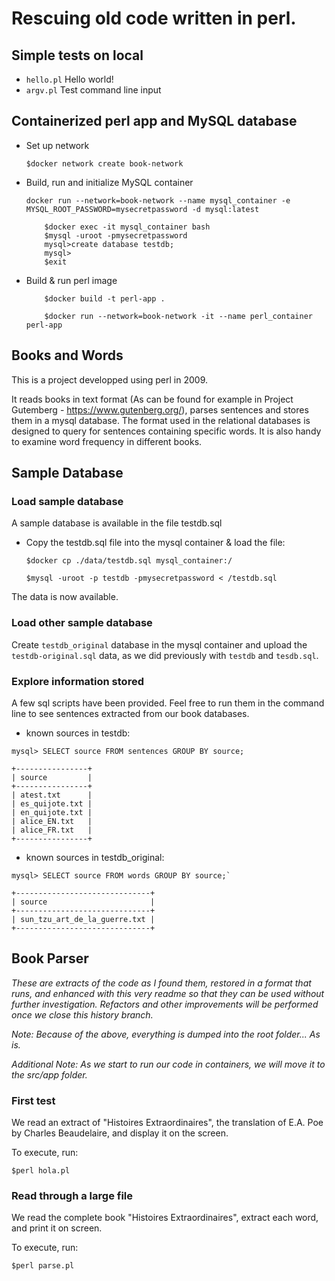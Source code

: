 # Rescuing old code written in perl.

## Simple tests on local

- `hello.pl` Hello world!
- `argv.pl` Test command line input

## Containerized perl app and MySQL database

- Set up network
	
	`$docker network create book-network`

- Build, run and initialize MySQL container

	`docker run --network=book-network --name mysql_container -e MYSQL_ROOT_PASSWORD=mysecretpassword -d mysql:latest`


	```
		$docker exec -it mysql_container bash
		$mysql -uroot -pmysecretpassword
		mysql>create database testdb;
		mysql>
		$exit
	```

- Build & run perl image

	```
		$docker build -t perl-app .

		$docker run --network=book-network -it --name perl_container perl-app
	```

## Books and Words

This is a project developped using perl in 2009.

It reads books in text format (As can be found for example in Project Gutemberg - https://www.gutenberg.org/), parses sentences and stores them in a mysql database. The format used in the relational databases is designed to query for sentences containing specific words. It is also handy to examine word frequency in different books.

## Sample Database

### Load sample database

A sample database is available in the file testdb.sql
	
- Copy the testdb.sql file into the mysql container & load the file:

	`$docker cp ./data/testdb.sql mysql_container:/`

	`$mysql -uroot -p testdb -pmysecretpassword < /testdb.sql`
	

The data is now available.


### Load other sample database

Create `testdb_original` database in the mysql container and upload the `testdb-original.sql` data, as we did previously with `testdb` and `tesdb.sql`.

### Explore information stored

A few sql scripts have been provided. Feel free to run them in the command line to see sentences extracted from our book databases.

- known sources in testdb: 

```
mysql> SELECT source FROM sentences GROUP BY source;

+----------------+
| source         |
+----------------+
| atest.txt      |
| es_quijote.txt |
| en_quijote.txt |
| alice_EN.txt   |
| alice_FR.txt   |
+----------------+
```

- known sources in testdb_original: 


```
mysql> SELECT source FROM words GROUP BY source;`

+------------------------------+
| source                       |
+------------------------------+
| sun_tzu_art_de_la_guerre.txt |
+------------------------------+
```

## Book Parser

*These are extracts of the code as I found them, restored in a format that runs, and enhanced with this very readme so that they can be used without further investigation. Refactors and other improvements will be performed once we close this history branch.*

*Note: Because of the above, everything is dumped into the root folder... As is.*

*Additional Note: As we start to run our code in containers, we will move it to the src/app folder.*

### First test

 We read an extract of "Histoires Extraordinaires", the translation of E.A. Poe by Charles Beaudelaire, and display it on the screen.

To execute, run:

`$perl hola.pl`

### Read through a large file

We read the complete book "Histoires Extraordinaires", extract each word, and print it on screen.

To execute, run:

`$perl parse.pl`